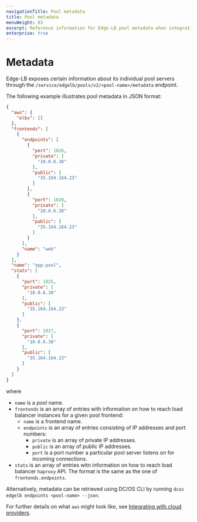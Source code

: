 ```yaml
---
navigationTitle: Pool metadata
title: Pool metadata
menuWeight: 83
excerpt: Reference information for Edge-LB pool metadata when integrating with cloud provider load balancers
enterprise: true
---
```


# Metadata

Edge-LB exposes certain information about its individual pool servers through the `/service/edgelb/pools/v2/<pool-name>/metadata` endpoint. 

The following example illustrates pool metadata in JSON format:

```json
{
  "aws": {
    "elbs": []
  },
  "frontends": [
    {
      "endpoints": [
        {
          "port": 1026,
          "private": [
            "10.0.6.38"
          ],
          "public": [
            "35.164.164.23"
          ]
        },
        {
          "port": 1028,
          "private": [
            "10.0.6.38"
          ],
          "public": [
            "35.164.164.23"
          ]
        }
      ],
      "name": "web"
    }
  ],
  "name": "app-pool",
  "stats": [
    {
      "port": 1025,
      "private": [
        "10.0.6.38"
      ],
      "public": [
        "35.164.164.23"
      ]
    },
    {
      "port": 1027,
      "private": [
        "10.0.6.38"
      ],
      "public": [
        "35.164.164.23"
      ]
    }
  ]
}
```

where

- `name` is a pool name.
- `frontends` is an array of entries with information on how to reach load balancer instances for a given pool frontend:
  - `name` is a frontend name.
  - `endpoints` is an array of entries consisting of IP addresses and port numbers:
    - `private` is an array of private IP addresses.
    - `public` is an array of public IP addresses.
    - `port` is a port number a particular pool server listens on for incoming connections.
- `stats` is an array of entries witn information on how to reach load balancer `haproxy` API. The format is the same as the one of `frontends.endpoints`.

Alternatively, metadata can be retrieved using DC/OS CLI by running `dcos edgelb endpoints <pool-name> --json`.

For further details on what `aws` might look like, see [Integrating with cloud providers](../../concepts/cloud-connector/).
